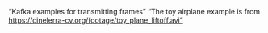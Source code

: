 “Kafka examples for transmitting frames”
“The toy airplane example is from https://cinelerra-cv.org/footage/toy_plane_liftoff.avi”
